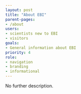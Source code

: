 ```yaml
---
layout: post
title: "About EBI"
parent-pages:
- /about
users:
- scientists new to EBI
- visitors
goals:
- General information about EBI
priority: 4
role:
- navigation
- branding
- informational
---
```


No further description.
